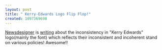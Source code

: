 ```yaml
--- 
layout: post
title: " Kerry-Edwards Logo Flip Flop!"
created: 1097369698
---
```

<a href="http://www.newsdesigner.com/">Newsdesigner</a> is <a href="http://www.newsdesigner.com/archives/000330.php">writing</a> about the inconsistency in "Kerry Edwards" logo(mainly the font)  which reflects their inconsistent and incoherent stand on various policies! Awesome!!
